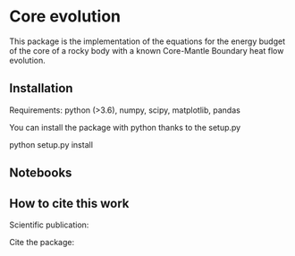 # Core evolution

This package is the implementation of the equations for the energy budget of the core of a rocky body with a known Core-Mantle Boundary heat flow evolution. 


## Installation

Requirements: python (>3.6), numpy, scipy, matplotlib, pandas

You can install the package with python thanks to the setup.py

python setup.py install


## Notebooks


## How to cite this work

Scientific publication: 

Cite the package: 


